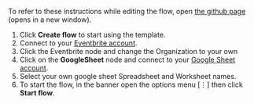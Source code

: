 To refer to these instructions while editing the flow, open [the github page](https://github.com/ot4i/app-connect-templates/blob/CMPE-202-Team-11-task2/resources/markdown/Record%20Eventbrite%20attendees%20to%20Google%20Sheets_instrcutions.md) (opens in a new window).

1. Click **Create flow** to start using the template.
2. Connect to your [Eventbrite account](https://ibm.biz/aceventbrite).
3. Click the Eventbrite node and change the Organization to your own
4. Click on the **GoogleSheet** node and connect to your [Google Sheet account](https://ibm.biz/acgsheets).
5. Select your own google sheet Spreadsheet and Worksheet names. 
6. To start the flow, in the banner open the options menu [&#8942;] then click **Start flow**.
